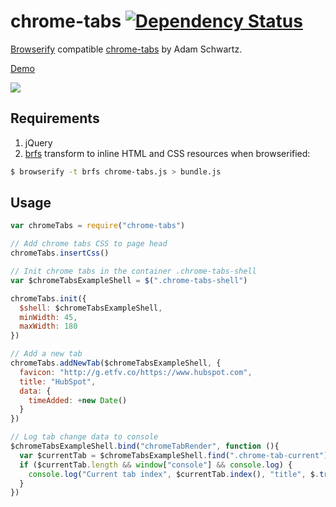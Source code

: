 chrome-tabs [![Dependency Status](https://david-dm.org/alanshaw/br-chrome-tabs.png)](https://david-dm.org/alanshaw/br-chrome-tabs)
===

[Browserify](http://browserify.org/) compatible [chrome-tabs](https://github.com/adamschwartz/chrome-tabs) by Adam Schwartz.

[Demo](http://adamschwartz.co/chrome-tabs/)

![](http://adamschwartz.co/chrome-tabs/chrome-tabs.gif)

Requirements
---

1. jQuery
2. [brfs](https://github.com/substack/brfs) transform to inline HTML and CSS resources when browserified:

```sh
$ browserify -t brfs chrome-tabs.js > bundle.js
```

Usage
---

```javascript
var chromeTabs = require("chrome-tabs")

// Add chrome tabs CSS to page head
chromeTabs.insertCss()

// Init chrome tabs in the container .chrome-tabs-shell
var $chromeTabsExampleShell = $(".chrome-tabs-shell")

chromeTabs.init({
  $shell: $chromeTabsExampleShell,
  minWidth: 45,
  maxWidth: 180
})

// Add a new tab
chromeTabs.addNewTab($chromeTabsExampleShell, {
  favicon: "http://g.etfv.co/https://www.hubspot.com",
  title: "HubSpot",
  data: {
    timeAdded: +new Date()
  }
})

// Log tab change data to console
$chromeTabsExampleShell.bind("chromeTabRender", function (){
  var $currentTab = $chromeTabsExampleShell.find(".chrome-tab-current")
  if ($currentTab.length && window["console"] && console.log) {
    console.log("Current tab index", $currentTab.index(), "title", $.trim($currentTab.text()), "data", $currentTab.data("tabData").data)
  }
})
```

